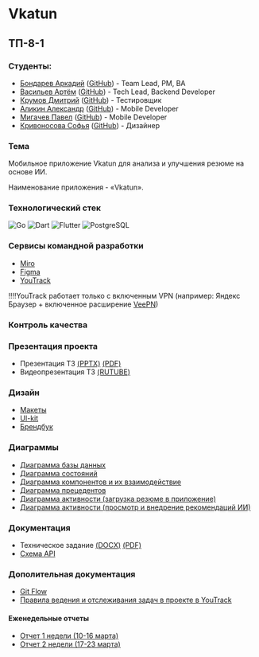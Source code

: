 # Vkatun

## ТП-8-1

### Студенты:
- [Бондарев Аркадий](https://vk.com/kunidza) ([GitHub](https://github.com/CalmEnot)) - Team Lead, PM, BA
- [Васильев Артём](https://vk.com/basil0ne) ([GitHub](https://github.com/mxnmiraii)) - 	Tech Lead, Backend Developer
- [Крумов Дмитрий](https://vk.com/dkrumov) ([GitHub](https://github.com/DmitriiKr991)) - Тестировщик
- [Аликин Александр](https://vk.com/elovelovelov) ([GitHub](https://github.com/AlejandroAlikin)) - Mobile Developer
- [Мигачев Павел](https://vk.com/pasheeek) ([GitHub](https://github.com/Emmys0n)) - Mobile Developer
- [Кривоносова Софья](https://vk.com/sourlsweety) ([GitHub](https://github.com/sourlsweety)) - Дизайнер

### Тема
Мобильное приложение Vkatun для анализа и улучшения резюме на основе ИИ.

Наименование приложения - «Vkatun».

### Технологический стек
![Go](https://img.shields.io/badge/Go-00ADD8?style=for-the-badge&logo=go&logoColor=white)
![Dart](https://img.shields.io/badge/Dart-0175C2?style=for-the-badge&logo=dart&logoColor=white)
![Flutter](https://img.shields.io/badge/Flutter-02569B?style=for-the-badge&logo=flutter&logoColor=white)
![PostgreSQL](https://img.shields.io/badge/PostgreSQL-4169E1?style=for-the-badge&logo=postgresql&logoColor=white)


### Сервисы командной разработки
  - [Miro](https://miro.com/app/board/uXjVIZbfiP8=/?share_link_id=647696783087)
  - [Figma](https://www.figma.com/design/0OOxRgldXLFqAwFYJGFBdw/Untitled?node-id=1-4237&t=wZMH8RiMSeA4Ttob-0)
  - [YouTrack](https://codenest.youtrack.cloud/projects/0-1)

‼️‼️YouTrack работает только с включенным VPN (например: Яндекс Браузер + включенное расширение [VeePN](https://chromewebstore.google.com/detail/бесплатный-vpn-для-chrome/majdfhpaihoncoakbjgbdhglocklcgno))

### Контроль качества

### Презентация проекта
- Презентация ТЗ [(PPTX)](Презентация/Prezentatsia_TZ.pptx) [(PDF)](Презентация/Prezentatsia_TZ.pdf)
- Видеопрезентация ТЗ [(RUTUBE)](https://rutube.ru/video/private/3c0e9de7d92ac7ebda9804550b364ebd/?p=hv3IekukB4aPObXwoDHPuw)

### Дизайн
- [Макеты](https://www.figma.com/design/0OOxRgldXLFqAwFYJGFBdw/Vkatun-Design?node-id=0-1&p=f&t=iyzrD3cHKnuMCknF-0)
- [UI-kit](https://www.figma.com/design/0OOxRgldXLFqAwFYJGFBdw/Vkatun-Design?node-id=254-73&p=f&t=XRd87ECZqD4rgfUQ-0)
- [Брендбук](https://www.figma.com/design/0OOxRgldXLFqAwFYJGFBdw/Vkatun-Design?node-id=333-447&p=f&t=wHDNTzDABKBTHcAA-0)

### Диаграммы
- [Диаграмма базы данных](Диаграммы/физическая-модель-базы-данных.jpg)
- [Диаграмма состояний](Диаграммы/диаграмма-состояний.jpg)
- [Диаграмма компонентов и их взаимодействие](Диаграммы/диаграмма-развертывания.jpg)
- [Диаграмма прецедентов](Диаграммы/диаграмма-прецедентов.jpg)
- [Диаграмма активности (загрузка резюме в приложение)](Диаграммы/диаграмма-активности-загрузка-резюме-в-приложение.jpg)
- [Диаграмма активности (просмотр и внедрение рекомендаций ИИ)](Диаграммы/диаграмма-активности-просмотр-и-внедрение-рекомендаций-ии.jpg)


### Документация
- Техническое задание [(DOCX)](Документация/Tekhnicheskoe_zadanie.docx) [(PDF)](Документация/Tekhnicheskoe_zadanie.pdf)
- [Схема API](https://editor.swagger.io/?url=https://gist.githubusercontent.com/mxnmiraii/2a2d079f3c8b6a31c9ab8a21cb4f0154/raw/ce795c8814f8c2e2de2ad939d3f3e73d6b95064d/swagger.yaml)

### Дополительная документация
- [Git Flow](https://codenest.youtrack.cloud/articles/VN-A-20/Git-Flow)
- [Правила ведения и отслеживания задач в проекте в YouTrack](https://codenest.youtrack.cloud/articles/VN-A-4/Pravila-vedeniya-i-otslezhivaniya-zadach-v-proekte)
#### Еженедельные отчеты
- [Отчет 1 недели (10-16 марта)](Еженедельные%20отчёты/отчет_1_недели_(10-16_марта).pdf)
- [Отчет 2 недели (17-23 марта)](Еженедельные%20отчёты/отчет_2_недели_(17-23_марта).pdf)
